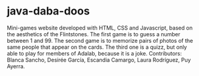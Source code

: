 # java-daba-doos
Mini-games website developed with HTML, CSS and Javascript, based on the aesthetics of the Flintstones.
The first game is to guess a number between 1 and 99.
The second game is to memorize pairs of photos of the same people that appear on the cards.
The third one is a quizz, but only able to play for members of Adalab, because it is a joke.
Contributors: Blanca Sancho, Desirée García, Escandia Camargo, Laura Rodríguez, Puy Ayerra.
